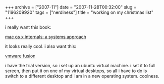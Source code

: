 +++
archive = ["2007-11"]
date = "2007-11-28T00:32:00"
slug = "1196209920"
tags = ["nerdiness"]
title = "working on my christmas list"
+++

i really want this book:

[mac os x internals: a systems approach][1]

it looks really cool. i also want this:

[vmware fusion][2]

i have the trial version, so i set up an ubuntu virtual machine. i set it
to full screen, then put it on one of my virtual desktops, so all i have
to do is switch to a different desktop and i am in a new operating system.
coolness.

[1]: http://www.amazon.com/Mac-OS-Internals-Systems-Approach/dp/0321278542/ref=pd_bbs_1?ie=UTF8&s=books&qid=1196210051&sr=8-1
[2]: http://www.vmware.com/products/fusion/

